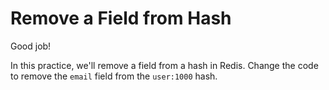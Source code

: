 # Remove a Field from Hash

Good job!

In this practice, we'll remove a field from a hash in Redis. Change the code to remove the `email` field from the `user:1000` hash.